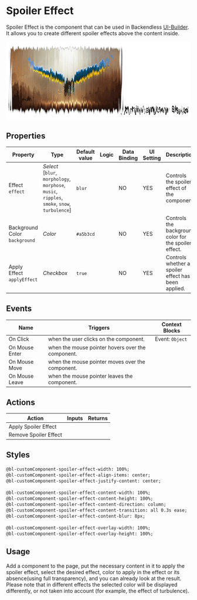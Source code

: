 # Spoiler Effect

Spoiler Effect is the component that can be used in Backendless [UI-Builder](https://backendless.com/developers/#ui-builder). It allows you to create different spoiler effects above the content inside.

<p align="center">
  <img src="./thumbnail.png" alt="main thumbnail" width="780"/>
</p>

## Properties

| Property                           | Type                                                                                                | Default value | Logic | Data Binding | UI Setting | Description                                           |
|------------------------------------|-----------------------------------------------------------------------------------------------------|---------------|-------|--------------|------------|-------------------------------------------------------|
| Effect <br> `effect`               | *Select* <br> [`blur`, `morphology`, `morphose`, `music`, `ripples`, `smoke`, `snow`, `turbulence`] | `blur`        |       | NO           | YES        | Controls the spoiler effect of the component.         |
| Background Color <br> `background` | *Color*                                                                                             | `#a5b3cd`     |       | NO           | YES        | Controls the background color for the spoiler effect. |
| Apply Effect <br> `applyEffect`    | *Checkbox*                                                                                          | `true`        |       | NO           | YES        | Controls whether a spoiler effect has been applied.   |

## Events

| Name           | Triggers                                          | Context Blocks  |
|----------------|---------------------------------------------------|-----------------|
| On Click       | when the user clicks on the component.            | Event: `Object` |
| On Mouse Enter | when the mouse pointer hovers over the component. |                 |
| On Mouse Move  | when the mouse pointer moves over the component.  |                 |
| On Mouse Leave | when the mouse pointer leaves the component.      |                 |

## Actions

| Action                | Inputs | Returns |
|-----------------------|--------|---------|
| Apply Spoiler Effect  |        |         |
| Remove Spoiler Effect |        |         |

## Styles

````
@bl-customComponent-spoiler-effect-width: 100%;
@bl-customComponent-spoiler-effect-align-items: center;
@bl-customComponent-spoiler-effect-justify-content: center;

@bl-customComponent-spoiler-effect-content-width: 100%;
@bl-customComponent-spoiler-effect-content-height: 100%;
@bl-customComponent-spoiler-effect-content-direction: column;
@bl-customComponent-spoiler-effect-content-transition: all 0.3s ease;
@bl-customComponent-spoiler-effect-content-blur: 8px;

@bl-customComponent-spoiler-effect-overlay-width: 100%;
@bl-customComponent-spoiler-effect-overlay-height: 100%;
````

## Usage

Add a component to the page, put the necessary content in it to apply the spoiler effect, select the desired effect, color to apply in the effect or its absence(using full transparency), and you can already look at the result.
Please note that in different effects the selected color will be displayed differently, or not taken into account (for example, the effect of turbulence).
